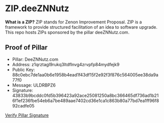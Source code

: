 # ZIP.deeZNNutz

**What is a ZIP?** ZIP stands for Zenon Improvement Proposal. ZIP is a framework to provide structured facilitation of an idea to software upgrade.  This repo hosts ZIPs sponsored by the pillar deeZNNutz.com.

## Proof of Pillar
- Pillar: DeeZNNutz.com
- Address: z1qrztagl9rukq3ltdflnvg4zrvpfp84mydfejk9
- Public Key: 88c0ebc7de1aa0b6e1958b4ead1f43df15f2e92f3f876c564005ee38da9a77f0
- Message: ULDRBPZ6
- Signature: 43833b9bcddc0fd5b396423a92ace25081250a8bc366465df736ad1b216f1ef236fbe54eb6a7be489aae7402cd36e1ca1c863b80a77bd7ea1ff96f892cadfe05

[Verify Pillar Signature](https://www.zenonhub.org/tools/verify-signature?address=z1qrztagl9rukq3ltdflnvg4zrvpfp84mydfejk9&public_key=88c0ebc7de1aa0b6e1958b4ead1f43df15f2e92f3f876c564005ee38da9a77f0&message=ULDRBPZ6&signature=43833b9bcddc0fd5b396423a92ace25081250a8bc366465df736ad1b216f1ef236fbe54eb6a7be489aae7402cd36e1ca1c863b80a77bd7ea1ff96f892cadfe05)
